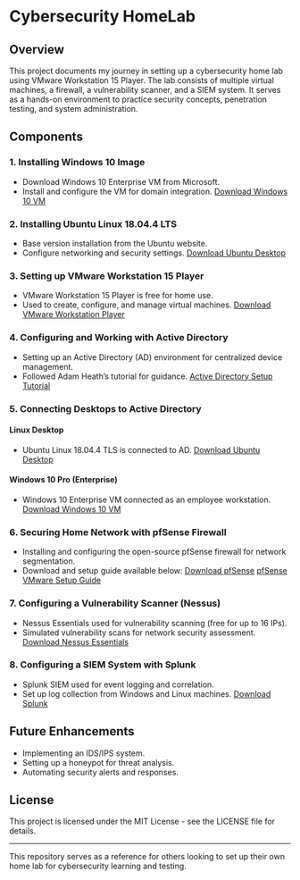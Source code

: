 # Cybersecurity HomeLab

## Overview
This project documents my journey in setting up a cybersecurity home lab using VMware Workstation 15 Player. The lab consists of multiple virtual machines, a firewall, a vulnerability scanner, and a SIEM system. It serves as a hands-on environment to practice security concepts, penetration testing, and system administration.

## Components

### 1. Installing Windows 10 Image
- Download Windows 10 Enterprise VM from Microsoft.
- Install and configure the VM for domain integration.
[Download Windows 10 VM](https://developer.microsoft.com/en-us/windows/downloads/virtual-machines/)

### 2. Installing Ubuntu Linux 18.04.4 LTS
- Base version installation from the Ubuntu website.
- Configure networking and security settings.
[Download Ubuntu Desktop](https://ubuntu.com/download/desktop)

### 3. Setting up VMware Workstation 15 Player
- VMware Workstation 15 Player is free for home use.
- Used to create, configure, and manage virtual machines.
[Download VMware Workstation Player](https://www.vmware.com/products/workstation-player/workstation-player-evaluation.html)

### 4. Configuring and Working with Active Directory
- Setting up an Active Directory (AD) environment for centralized device management.
- Followed Adam Heath’s tutorial for guidance.
[Active Directory Setup Tutorial](https://www.youtube.com/watch?v=xftEuVQ7kY0)

### 5. Connecting Desktops to Active Directory
#### Linux Desktop
- Ubuntu Linux 18.04.4 TLS is connected to AD.
[Download Ubuntu Desktop](https://ubuntu.com/download/desktop)

#### Windows 10 Pro (Enterprise)
- Windows 10 Enterprise VM connected as an employee workstation.
[Download Windows 10 VM](https://developer.microsoft.com/en-us/windows/downloads/virtual-machines/)

### 6. Securing Home Network with pfSense Firewall
- Installing and configuring the open-source pfSense firewall for network segmentation.
- Download and setup guide available below:
[Download pfSense](https://www.pfsense.org/download/)
[pfSense VMware Setup Guide](https://www.vgemba.net/vmware/pfSense-VMware-Workstation/)

### 7. Configuring a Vulnerability Scanner (Nessus)
- Nessus Essentials used for vulnerability scanning (free for up to 16 IPs).
- Simulated vulnerability scans for network security assessment.
[Download Nessus Essentials](https://www.tenable.com/products/nessus/nessus-essentials)

### 8. Configuring a SIEM System with Splunk
- Splunk SIEM used for event logging and correlation.
- Set up log collection from Windows and Linux machines.
[Download Splunk](https://www.splunk.com/en_us/download/splunk-enterprise.html)

## Future Enhancements
- Implementing an IDS/IPS system.
- Setting up a honeypot for threat analysis.
- Automating security alerts and responses.

## License
This project is licensed under the MIT License - see the LICENSE file for details.

---
This repository serves as a reference for others looking to set up their own home lab for cybersecurity learning and testing.
